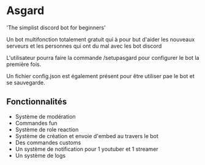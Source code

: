 # Asgard
'The simplist discord bot for beginners'

Un bot multifonction totalement gratuit qui à pour but d'aider les nouveaux serveurs et les personnes qui ont du mal avec les bot discord

L'utilisateur pourra faire la commande /setupasgard pour configurer le bot la première fois.

Un fichier config.json est également présent pour être utiliser pae le bot et se sauvegarde.

## Fonctionnalités
- Système de modération
- Commandes fun
- Système de role reaction
- Système de création et envoie d'embed au travers le bot
- Des commandes customs
- Un système de notification pour 1 youtuber et 1 streamer
- Un système de logs

